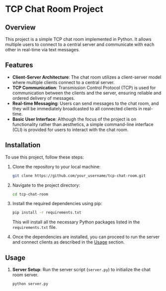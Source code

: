 # TCP Chat Room Project

## Overview
This project is a simple TCP chat room implemented in Python. It allows multiple users to connect to a central server and communicate with each other in real-time via text messages.

## Features
- **Client-Server Architecture**: The chat room utilizes a client-server model where multiple clients connect to a central server.
- **TCP Communication**: Transmission Control Protocol (TCP) is used for communication between the clients and the server, ensuring reliable and ordered delivery of messages.
- **Real-time Messaging**: Users can send messages to the chat room, and they will be immediately broadcasted to all connected clients in real-time.
- **Basic User Interface**: Although the focus of the project is on functionality rather than aesthetics, a simple command-line interface (CLI) is provided for users to interact with the chat room.

## Installation
To use this project, follow these steps:

1. Clone the repository to your local machine:

    ```bash
    git clone https://github.com/your_username/tcp-chat-room.git
    ```

2. Navigate to the project directory:

    ```bash
    cd tcp-chat-room
    ```

3. Install the required dependencies using pip:

    ```bash
    pip install -r requirements.txt
    ```

   This will install all the necessary Python packages listed in the `requirements.txt` file.

4. Once the dependencies are installed, you can proceed to run the server and connect clients as described in the [Usage](#usage) section.


## Usage
1. **Server Setup**: Run the server script (`server.py`) to initialize the chat room server.
   ```bash
   python server.py
